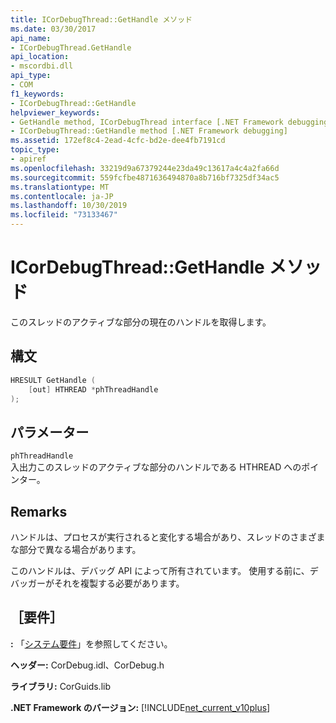```yaml
---
title: ICorDebugThread::GetHandle メソッド
ms.date: 03/30/2017
api_name:
- ICorDebugThread.GetHandle
api_location:
- mscordbi.dll
api_type:
- COM
f1_keywords:
- ICorDebugThread::GetHandle
helpviewer_keywords:
- GetHandle method, ICorDebugThread interface [.NET Framework debugging]
- ICorDebugThread::GetHandle method [.NET Framework debugging]
ms.assetid: 172ef8c4-2ead-4cfc-bd2e-dee4fb7191cd
topic_type:
- apiref
ms.openlocfilehash: 33219d9a67379244e23da49c13617a4c4a2fa66d
ms.sourcegitcommit: 559fcfbe4871636494870a8b716bf7325df34ac5
ms.translationtype: MT
ms.contentlocale: ja-JP
ms.lasthandoff: 10/30/2019
ms.locfileid: "73133467"
---
```

# <a name="icordebugthreadgethandle-method"></a>ICorDebugThread::GetHandle メソッド
このスレッドのアクティブな部分の現在のハンドルを取得します。  
  
## <a name="syntax"></a>構文  
  
```cpp  
HRESULT GetHandle (  
    [out] HTHREAD *phThreadHandle  
);  
```  
  
## <a name="parameters"></a>パラメーター  
 `phThreadHandle`  
 入出力このスレッドのアクティブな部分のハンドルである HTHREAD へのポインター。  
  
## <a name="remarks"></a>Remarks  
 ハンドルは、プロセスが実行されると変化する場合があり、スレッドのさまざまな部分で異なる場合があります。  
  
 このハンドルは、デバッグ API によって所有されています。 使用する前に、デバッガーがそれを複製する必要があります。  
  
## <a name="requirements"></a>［要件］  
 **:** 「[システム要件](../../../../docs/framework/get-started/system-requirements.md)」を参照してください。  
  
 **ヘッダー:** CorDebug.idl、CorDebug.h  
  
 **ライブラリ:** CorGuids.lib  
  
 **.NET Framework のバージョン:** [!INCLUDE[net_current_v10plus](../../../../includes/net-current-v10plus-md.md)]
